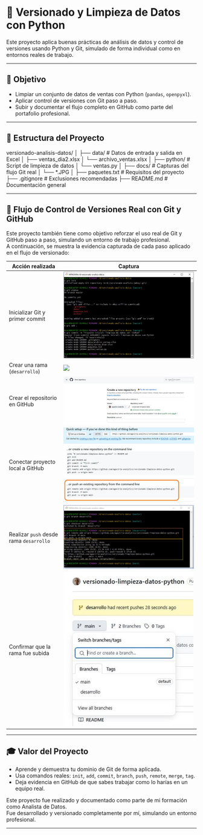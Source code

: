 # 🧼 Versionado y Limpieza de Datos con Python

Este proyecto aplica buenas prácticas de análisis de datos y control de versiones usando Python y Git, simulado de forma individual como en entornos reales de trabajo.

---

## 📌 Objetivo

- Limpiar un conjunto de datos de ventas con Python (`pandas`, `openpyxl`).
- Aplicar control de versiones con Git paso a paso.
- Subir y documentar el flujo completo en GitHub como parte del portafolio profesional.

---

## 📁 Estructura del Proyecto

versionado-analisis-datos/
│
├── data/ # Datos de entrada y salida en Excel
│ ├── ventas_dia2.xlsx
│ └── archivo_ventas.xlsx
│
├── python/ # Script de limpieza de datos
│ └── ventas.py
│
├── docs/ # Capturas del flujo Git real
│ └── *.JPG
│
├── paquetes.txt # Requisitos del proyecto
├── .gitignore # Exclusiones recomendadas
├── README.md # Documentación general

---

## 🧭 Flujo de Control de Versiones Real con Git y GitHub

Este proyecto también tiene como objetivo reforzar el uso real de Git y GitHub paso a paso, simulando un entorno de trabajo profesional.  
A continuación, se muestra la evidencia capturada de cada paso aplicado en el flujo de versionado:

| Acción realizada                      | Captura |
|--------------------------------------|---------|
| Inicializar Git y primer commit      | ![](docs/Inicializar%20Git%20y%20Primer%20Commit.JPG) |
| Crear una rama (`desarrollo`)        | ![](docs/Crear%20una%20rama%20(buena%20práctica).JPG) |
| Crear el repositorio en GitHub       | ![](docs/Crear%20el%20Repositorio%20en%20GitHub.JPG) |
| Conectar proyecto local a GitHub     | ![](docs/Conectar%20tu%20proyecto%20local%20con%20GitHub.JPG) |
| Realizar `push` desde rama `desarrollo` | ![](docs/Conectar%20tu%20proyecto%20local%20con%20GitHub-1.JPG) |
| Confirmar que la rama fue subida     | ![](docs/Ramadesarrollosubida.JPG) |

---

## 🎓 Valor del Proyecto

- Aprende y demuestra tu dominio de Git de forma aplicada.
- Usa comandos reales: `init`, `add`, `commit`, `branch`, `push`, `remote`, `merge`, `tag`.
- Deja evidencia en GitHub de que sabes trabajar como lo harías en un equipo real.

Este proyecto fue realizado y documentado como parte de mi formación como Analista de Datos.  
Fue desarrollado y versionado completamente por mí, simulando un entorno profesional.

---
